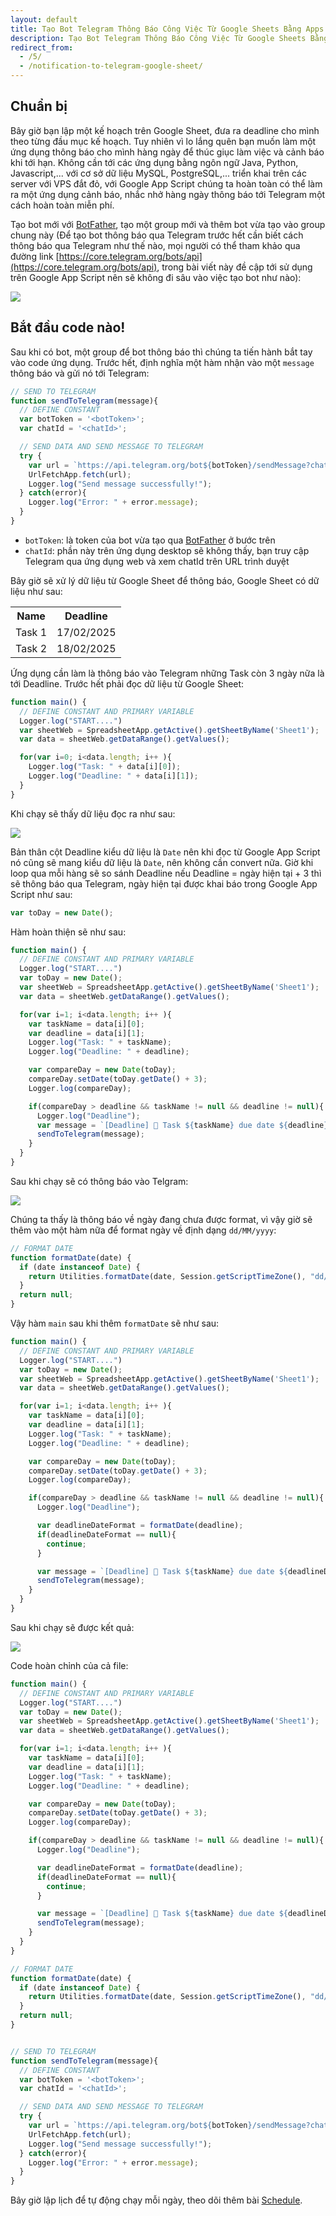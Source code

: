 ```yaml
---
layout: default
title: Tạo Bot Telegram Thông Báo Công Việc Từ Google Sheets Bằng Apps Script
description: Tạo Bot Telegram Thông Báo Công Việc Từ Google Sheets Bằng Apps Script
redirect_from:
  - /5/
  - /notification-to-telegram-google-sheet/
---
```


## Chuẩn bị

Bây giờ bạn lập một kế hoạch trên Google Sheet, đưa ra deadline cho mình theo từng đầu mục kế hoạch. Tuy nhiên vì lo lắng quên bạn muốn làm một ứng dụng thông báo cho mình hàng ngày để thúc giục làm việc và cảnh báo khi tới hạn. Không cần tới các ứng dụng bằng ngôn ngữ Java, Python, Javascript,... với cơ sở dữ liệu MySQL, PostgreSQL,... triển khai trên các server với VPS đắt đỏ, với Google App Script chúng ta hoàn toàn có thể làm ra một ứng dụng cảnh báo, nhắc nhở hàng ngày thông báo tới Telegram một cách hoàn toàn miễn phí.

Tạo bot mới với [BotFather](https://core.telegram.org/bots/tutorial), tạo một group mới và thêm bot vừa tạo vào group chung này (Để tạo bot thông báo qua Telegram trước hết cần biết cách thông báo qua Telegram như thế nào, mọi người có thể tham khảo qua đường link [https://core.telegram.org/bots/api](https://core.telegram.org/bots/api), trong bài viết này đề cập tới sử dụng trên Google App Script nên sẽ không đi sâu vào việc tạo bot như nào): 

<img src="./../img/5.png" style="max-width: 100%">

## Bắt đầu code nào!

Sau khi có bot, một group để bot thông báo thì chúng ta tiến hành bắt tay vào code ứng dụng. Trước hết, định nghĩa một hàm nhận vào một `message` thông báo và gửi nó tới Telegram: 

```javascript
// SEND TO TELEGRAM
function sendToTelegram(message){
  // DEFINE CONSTANT
  var botToken = '<botToken>';  
  var chatId = '<chatId>'; 

  // SEND DATA AND SEND MESSAGE TO TELEGRAM
  try {
    var url = `https://api.telegram.org/bot${botToken}/sendMessage?chat_id=${chatId}&text=${encodeURIComponent(message)}`;
    UrlFetchApp.fetch(url);
    Logger.log("Send message successfully!");
  } catch(error){
    Logger.log("Error: " + error.message);
  }
}
```

- `botToken`: là token của bot vừa tạo qua [BotFather](https://core.telegram.org/bots/tutorial) ở bước trên
- `chatId`: phần này trên ứng dụng desktop sẽ không thấy, bạn truy cập Telegram qua ứng dụng web và xem chatId trên URL trình duyệt

Bây giờ sẽ xử lý dữ liệu từ Google Sheet để thông báo, Google Sheet có dữ liệu như sau: 

<table>
  <tr>
    <th>Name</th>
    <th>Deadline</th>
  </tr>
  <tr>
    <td>Task 1</td>
    <td>17/02/2025</td>
  </tr>
  <tr>
    <td>Task 2</td>
    <td>18/02/2025</td>
  </tr>
</table>

Ứng dụng cần làm là thông báo vào Telegram những Task còn 3 ngày nữa là tới Deadline. Trước hết phải đọc dữ liệu từ Google Sheet:

```javascript
function main() {
  // DEFINE CONSTANT AND PRIMARY VARIABLE
  Logger.log("START....")
  var sheetWeb = SpreadsheetApp.getActive().getSheetByName('Sheet1');
  var data = sheetWeb.getDataRange().getValues(); 

  for(var i=0; i<data.length; i++ ){
    Logger.log("Task: " + data[i][0]);
    Logger.log("Deadline: " + data[i][1]); 
  }
}
```

Khi chạy sẽ thấy dữ liệu đọc ra như sau:

<img src="./../img/5_1.png" style="max-width: 100%">

Bản thân cột Deadline kiểu dữ liệu là `Date` nên khi đọc từ Google App Script nó cũng sẽ mang kiểu dữ liệu là `Date`, nên không cần convert nữa. Giờ khi loop qua mỗi hàng sẽ so sánh Deadline nếu Deadline = ngày hiện tại + 3 thì sẽ thông báo qua Telegram, ngày hiện tại được khai báo trong Google App Script như sau: 

```javascript
var toDay = new Date();
```

Hàm hoàn thiện sẽ như sau: 

```javascript
function main() {
  // DEFINE CONSTANT AND PRIMARY VARIABLE
  Logger.log("START....")
  var toDay = new Date();
  var sheetWeb = SpreadsheetApp.getActive().getSheetByName('Sheet1');
  var data = sheetWeb.getDataRange().getValues(); 

  for(var i=1; i<data.length; i++ ){
    var taskName = data[i][0];
    var deadline = data[i][1];
    Logger.log("Task: " + taskName);
    Logger.log("Deadline: " + deadline); 

    var compareDay = new Date(toDay);
    compareDay.setDate(toDay.getDate() + 3);
    Logger.log(compareDay);

    if(compareDay > deadline && taskName != null && deadline != null){
      Logger.log("Deadline");
      var message = `[Deadline] 🔔 Task ${taskName} due date ${deadline}`;
      sendToTelegram(message);
    }
  }
}
```

Sau khi chạy sẽ có thông báo vào Telgram:

<img src="./../img/5_2.png" style="max-width: 100%">

Chúng ta thấy là thông báo về ngày đang chưa được format, vì vậy giờ sẽ thêm vào một hàm nữa để format ngày về định dạng `dd/MM/yyyy`: 

```javascript
// FORMAT DATE
function formatDate(date) {
  if (date instanceof Date) {
    return Utilities.formatDate(date, Session.getScriptTimeZone(), "dd/MM/yyyy");
  }
  return null; 
}
```

Vậy hàm `main` sau khi thêm `formatDate` sẽ như sau: 

```javascript
function main() {
  // DEFINE CONSTANT AND PRIMARY VARIABLE
  Logger.log("START....")
  var toDay = new Date();
  var sheetWeb = SpreadsheetApp.getActive().getSheetByName('Sheet1');
  var data = sheetWeb.getDataRange().getValues(); 

  for(var i=1; i<data.length; i++ ){
    var taskName = data[i][0];
    var deadline = data[i][1];
    Logger.log("Task: " + taskName);
    Logger.log("Deadline: " + deadline); 

    var compareDay = new Date(toDay);
    compareDay.setDate(toDay.getDate() + 3);
    Logger.log(compareDay);

    if(compareDay > deadline && taskName != null && deadline != null){
      Logger.log("Deadline");

      var deadlineDateFormat = formatDate(deadline);
      if(deadlineDateFormat == null){
        continue;
      }

      var message = `[Deadline] 🔔 Task ${taskName} due date ${deadlineDateFormat}`;
      sendToTelegram(message);
    }
  }
}
```

Sau khi chạy sẽ được kết quả: 

<img src="./../img/5_3.png" style="max-width: 100%">

Code hoàn chỉnh của cả file: 

```javascript
function main() {
  // DEFINE CONSTANT AND PRIMARY VARIABLE
  Logger.log("START....")
  var toDay = new Date();
  var sheetWeb = SpreadsheetApp.getActive().getSheetByName('Sheet1');
  var data = sheetWeb.getDataRange().getValues(); 

  for(var i=1; i<data.length; i++ ){
    var taskName = data[i][0];
    var deadline = data[i][1];
    Logger.log("Task: " + taskName);
    Logger.log("Deadline: " + deadline); 

    var compareDay = new Date(toDay);
    compareDay.setDate(toDay.getDate() + 3);
    Logger.log(compareDay);

    if(compareDay > deadline && taskName != null && deadline != null){
      Logger.log("Deadline");

      var deadlineDateFormat = formatDate(deadline);
      if(deadlineDateFormat == null){
        continue;
      }

      var message = `[Deadline] 🔔 Task ${taskName} due date ${deadlineDateFormat}`;
      sendToTelegram(message);
    }
  }
}

// FORMAT DATE
function formatDate(date) {
  if (date instanceof Date) {
    return Utilities.formatDate(date, Session.getScriptTimeZone(), "dd/MM/yyyy");
  }
  return null; 
}


// SEND TO TELEGRAM
function sendToTelegram(message){
  // DEFINE CONSTANT
  var botToken = '<botToken>';  
  var chatId = '<chatId>'; 

  // SEND DATA AND SEND MESSAGE TO TELEGRAM
  try {
    var url = `https://api.telegram.org/bot${botToken}/sendMessage?chat_id=${chatId}&text=${encodeURIComponent(message)}`;
    UrlFetchApp.fetch(url);
    Logger.log("Send message successfully!");
  } catch(error){
    Logger.log("Error: " + error.message);
  }
}

```

Bây giờ lập lịch để tự động chạy mỗi ngày, theo dõi thêm bài [Schedule](https://google-script-hub.github.io/schedule).